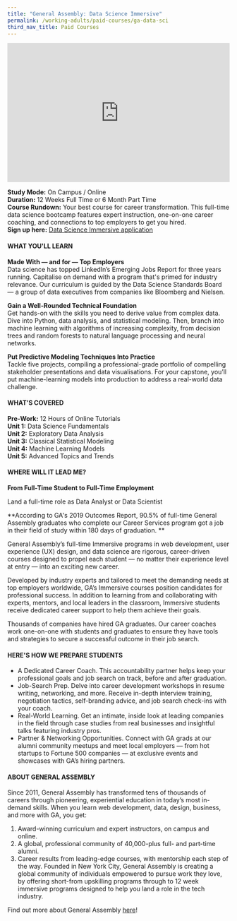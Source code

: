 ```yaml
---
title: "General Assembly: Data Science Immersive"
permalink: /working-adults/paid-courses/ga-data-sci
third_nav_title: Paid Courses
---
```

<iframe width="100%" height="315" src="https://www.youtube.com/embed/60ppnDlFgtw" title="YouTube video player" frameborder="0" allow="accelerometer; autoplay; clipboard-write; encrypted-media; gyroscope; picture-in-picture" allowfullscreen></iframe>

**Study Mode:** On Campus / Online  
**Duration:** 12 Weeks Full Time or 6 Month Part Time  
**Course Rundown:**
Your best course for career transformation. This full-time data science bootcamp features expert instruction, one-on-one career coaching, and connections to top employers to get you hired.  
**Sign up here:** [Data Science Immersive application](https://generalassemb.ly/education/data-science-immersive/singapore) 

#### **WHAT YOU'LL LEARN**

**Made With — and for — Top Employers**  
Data science has topped LinkedIn’s Emerging Jobs Report for three years running. Capitalise on demand with a program that's primed for industry relevance. Our curriculum is guided by the Data Science Standards Board — a group of data executives from companies like Bloomberg and Nielsen.

**Gain a Well-Rounded Technical Foundation**  
Get hands-on with the skills you need to derive value from complex data. Dive into Python, data analysis, and statistical modeling. Then, branch into machine learning with algorithms of increasing complexity, from decision trees and random forests to natural language processing and neural networks.

**Put Predictive Modeling Techniques Into Practice**  
Tackle five projects, compiling a professional-grade portfolio of compelling stakeholder presentations and data visualisations. For your capstone, you’ll put machine-learning models into production to address a real-world data challenge.
 
#### **WHAT’S COVERED**  

**Pre-Work:** 12 Hours of Online Tutorials  
**Unit 1:** Data Science Fundamentals  
**Unit 2:** Exploratory Data Analysis  
**Unit 3:** Classical Statistical Modeling  
**Unit 4:** Machine Learning Models  
**Unit 5:** Advanced Topics and Trends  

#### **WHERE WILL IT LEAD ME?**    

**From Full-Time Student to Full-Time Employment**  

Land a full-time role as Data Analyst or Data Scientist  

**According to GA's 2019 Outcomes Report, 90.5% of full-time General Assembly graduates who complete our Career Services program got a job in their field of study within 180 days of graduation.  **

General Assembly’s full-time Immersive programs in web development, user experience (UX) design, and data science are rigorous, career-driven courses designed to propel each student — no matter their experience level at entry — into an exciting new career.  

Developed by industry experts and tailored to meet the demanding needs at top employers worldwide, GA’s Immersive courses position candidates for professional success. In addition to learning from and collaborating with experts, mentors, and local leaders in the classroom, Immersive students receive dedicated career support to help them achieve their goals.  
 
Thousands of companies have hired GA graduates. Our career coaches work one-on-one with students and graduates to ensure they have tools and strategies to secure a successful outcome in their job search.

#### **HERE'S HOW WE PREPARE STUDENTS**  

* A Dedicated Career Coach. This accountability partner helps keep your professional goals and job search on track, before and after graduation.
* Job-Search Prep. Delve into career development workshops in resume writing, networking, and more. Receive in-depth interview training, negotiation tactics, self-branding advice, and job search check-ins with your coach.
* Real-World Learning. Get an intimate, inside look at leading companies in the field through case studies from real businesses and insightful talks featuring industry pros.
* Partner & Networking Opportunities. Connect with GA grads at our alumni community meetups and meet local employers — from hot startups to Fortune 500 companies — at exclusive events and showcases with GA’s hiring partners.

#### **ABOUT GENERAL ASSEMBLY**  

Since 2011, General Assembly has transformed tens of thousands of careers through pioneering, experiential education in today’s most in-demand skills. When you learn web development, data, design, business, and more with GA, you get:
1. Award-winning curriculum and expert instructors, on campus and online.
2. A global, professional community of 40,000-plus full- and part-time alumni.
3. Career results from leading-edge courses, with mentorship each step of the way.
Founded in New York City, General Assembly is creating a global community of individuals empowered to pursue work they love, by offering short-from upskilling programs through to 12 week immersive programs designed to help you land a role in the tech industry.

Find out more about General Assembly [here](https://generalassemb.ly/)!